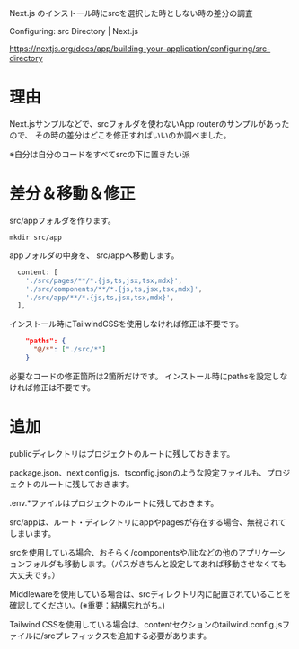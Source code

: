 <!--
title:   Next.js のインストール時にsrcを選択した時と、しない時の差分の調査 (Next.js 14 App router)
tags:    AppRouter,Next.js
id:      77b52f51a3069c72005f
private: false
-->
Next.js のインストール時にsrcを選択した時としない時の差分の調査

Configuring: src Directory | Next.js

https://nextjs.org/docs/app/building-your-application/configuring/src-directory



# 理由

Next.jsサンプルなどで、srcフォルダを使わないApp routerのサンプルがあったので、
その時の差分はどこを修正すればいいのか調べました。

※自分は自分のコードをすべてsrcの下に置きたい派



# 差分＆移動＆修正

src/appフォルダを作ります。

```terminal
mkdir src/app

```

appフォルダの中身を、
src/appへ移動します。


```tailwind.config.ts
  content: [
    './src/pages/**/*.{js,ts,jsx,tsx,mdx}',
    './src/components/**/*.{js,ts,jsx,tsx,mdx}',
    './src/app/**/*.{js,ts,jsx,tsx,mdx}',
  ],
```

インストール時にTailwindCSSを使用しなければ修正は不要です。

```tsconfig.json
    "paths": {
      "@/*": ["./src/*"]
    }
```

必要なコードの修正箇所は2箇所だけです。
インストール時にpathsを設定しなければ修正は不要です。



# 追加

publicディレクトリはプロジェクトのルートに残しておきます。

package.json、next.config.js、tsconfig.jsonのような設定ファイルも、プロジェクトのルートに残しておきます。

.env.*ファイルはプロジェクトのルートに残しておきます。

src/appは、ルート・ディレクトリにappやpagesが存在する場合、無視されてしまいます。

srcを使用している場合、おそらく/componentsや/libなどの他のアプリケーションフォルダも移動します。（パスがきちんと設定してあれば移動させなくても大丈夫です。）

Middlewareを使用している場合は、srcディレクトリ内に配置されていることを確認してください。(※重要：結構忘れがち。)

Tailwind CSSを使用している場合は、contentセクションのtailwind.config.jsファイルに/srcプレフィックスを追加する必要があります。

